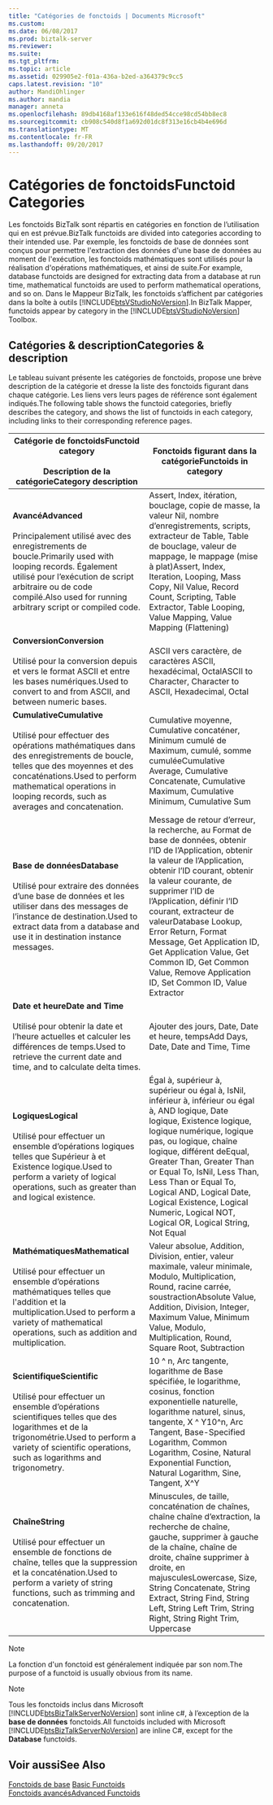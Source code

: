 ```yaml
---
title: "Catégories de fonctoids | Documents Microsoft"
ms.custom: 
ms.date: 06/08/2017
ms.prod: biztalk-server
ms.reviewer: 
ms.suite: 
ms.tgt_pltfrm: 
ms.topic: article
ms.assetid: 029905e2-f01a-436a-b2ed-a364379c9cc5
caps.latest.revision: "10"
author: MandiOhlinger
ms.author: mandia
manager: anneta
ms.openlocfilehash: 89db4168af133e616f48ded54cce98cd54bb8ec8
ms.sourcegitcommit: cb908c540d8f1a692d01dc8f313e16cb4b4e696d
ms.translationtype: MT
ms.contentlocale: fr-FR
ms.lasthandoff: 09/20/2017
---
```

# <a name="functoid-categories"></a><span data-ttu-id="8bca1-102">Catégories de fonctoids</span><span class="sxs-lookup"><span data-stu-id="8bca1-102">Functoid Categories</span></span>
<span data-ttu-id="8bca1-103">Les fonctoids BizTalk sont répartis en catégories en fonction de l’utilisation qui en est prévue.</span><span class="sxs-lookup"><span data-stu-id="8bca1-103">BizTalk functoids are divided into categories according to their intended use.</span></span> <span data-ttu-id="8bca1-104">Par exemple, les fonctoids de base de données sont conçus pour permettre l'extraction des données d'une base de données au moment de l'exécution, les fonctoids mathématiques sont utilisés pour la réalisation d'opérations mathématiques, et ainsi de suite.</span><span class="sxs-lookup"><span data-stu-id="8bca1-104">For example, database functoids are designed for extracting data from a database at run time, mathematical functoids are used to perform mathematical operations, and so on.</span></span> <span data-ttu-id="8bca1-105">Dans le Mappeur BizTalk, les fonctoids s’affichent par catégories dans la boîte à outils [!INCLUDE[btsVStudioNoVersion](../includes/btsvstudionoversion-md.md)].</span><span class="sxs-lookup"><span data-stu-id="8bca1-105">In BizTalk Mapper, functoids appear by category in the [!INCLUDE[btsVStudioNoVersion](../includes/btsvstudionoversion-md.md)] Toolbox.</span></span> 

## <a name="categories--description"></a><span data-ttu-id="8bca1-106">Catégories & description</span><span class="sxs-lookup"><span data-stu-id="8bca1-106">Categories & description</span></span>
<span data-ttu-id="8bca1-107">Le tableau suivant présente les catégories de fonctoids, propose une brève description de la catégorie et dresse la liste des fonctoids figurant dans chaque catégorie. Les liens vers leurs pages de référence sont également indiqués.</span><span class="sxs-lookup"><span data-stu-id="8bca1-107">The following table shows the functoid categories, briefly describes the category, and shows the list of functoids in each category, including links to their corresponding reference pages.</span></span>  
  
|<span data-ttu-id="8bca1-108">Catégorie de fonctoids</span><span class="sxs-lookup"><span data-stu-id="8bca1-108">Functoid category</span></span> <br/><br/> <span data-ttu-id="8bca1-109">Description de la catégorie</span><span class="sxs-lookup"><span data-stu-id="8bca1-109">Category description</span></span>|<span data-ttu-id="8bca1-110">Fonctoids figurant dans la catégorie</span><span class="sxs-lookup"><span data-stu-id="8bca1-110">Functoids in category</span></span>|  
|---|---|  
|<span data-ttu-id="8bca1-111">**Avancé**</span><span class="sxs-lookup"><span data-stu-id="8bca1-111">**Advanced**</span></span> <br /><br /> <span data-ttu-id="8bca1-112">Principalement utilisé avec des enregistrements de boucle.</span><span class="sxs-lookup"><span data-stu-id="8bca1-112">Primarily used with looping records.</span></span> <span data-ttu-id="8bca1-113">Également utilisé pour l’exécution de script arbitraire ou de code compilé.</span><span class="sxs-lookup"><span data-stu-id="8bca1-113">Also used for running arbitrary script or compiled code.</span></span>|<span data-ttu-id="8bca1-114">Assert, Index, itération, bouclage, copie de masse, la valeur Nil, nombre d’enregistrements, scripts, extracteur de Table, Table de bouclage, valeur de mappage, le mappage (mise à plat)</span><span class="sxs-lookup"><span data-stu-id="8bca1-114">Assert, Index, Iteration, Looping, Mass Copy, Nil Value, Record Count, Scripting, Table Extractor, Table Looping, Value Mapping, Value Mapping (Flattening)</span></span>|  
|<span data-ttu-id="8bca1-115">**Conversion**</span><span class="sxs-lookup"><span data-stu-id="8bca1-115">**Conversion**</span></span> <br /><br /> <span data-ttu-id="8bca1-116">Utilisé pour la conversion depuis et vers le format ASCII et entre les bases numériques.</span><span class="sxs-lookup"><span data-stu-id="8bca1-116">Used to convert to and from ASCII, and between numeric bases.</span></span>|<span data-ttu-id="8bca1-117">ASCII vers caractère, de caractères ASCII, hexadécimal, Octal</span><span class="sxs-lookup"><span data-stu-id="8bca1-117">ASCII to Character, Character to ASCII, Hexadecimal, Octal</span></span>|  
|<span data-ttu-id="8bca1-118">**Cumulative**</span><span class="sxs-lookup"><span data-stu-id="8bca1-118">**Cumulative**</span></span> <br /><br /> <span data-ttu-id="8bca1-119">Utilisé pour effectuer des opérations mathématiques dans des enregistrements de boucle, telles que des moyennes et des concaténations.</span><span class="sxs-lookup"><span data-stu-id="8bca1-119">Used to perform mathematical operations in looping records, such as averages and concatenation.</span></span>|<span data-ttu-id="8bca1-120">Cumulative moyenne, Cumulative concaténer, Minimum cumulé de Maximum, cumulé, somme cumulée</span><span class="sxs-lookup"><span data-stu-id="8bca1-120">Cumulative Average, Cumulative Concatenate,  Cumulative Maximum, Cumulative Minimum, Cumulative Sum</span></span>|  
|<span data-ttu-id="8bca1-121">**Base de données**</span><span class="sxs-lookup"><span data-stu-id="8bca1-121">**Database**</span></span> <br /><br /> <span data-ttu-id="8bca1-122">Utilisé pour extraire des données d’une base de données et les utiliser dans des messages de l’instance de destination.</span><span class="sxs-lookup"><span data-stu-id="8bca1-122">Used to extract data from a database and use it in destination instance messages.</span></span>|<span data-ttu-id="8bca1-123">Message de retour d’erreur, la recherche, au Format de base de données, obtenir l’ID de l’Application, obtenir la valeur de l’Application, obtenir l’ID courant, obtenir la valeur courante, de supprimer l’ID de l’Application, définir l’ID courant, extracteur de valeur</span><span class="sxs-lookup"><span data-stu-id="8bca1-123">Database Lookup, Error Return, Format Message, Get Application ID, Get Application Value, Get Common ID, Get Common Value, Remove Application ID, Set Common ID, Value Extractor</span></span>|  
|<span data-ttu-id="8bca1-124">**Date et heure**</span><span class="sxs-lookup"><span data-stu-id="8bca1-124">**Date and Time**</span></span> <br /><br /> <span data-ttu-id="8bca1-125">Utilisé pour obtenir la date et l’heure actuelles et calculer les différences de temps.</span><span class="sxs-lookup"><span data-stu-id="8bca1-125">Used to retrieve the current date and time, and to calculate delta times.</span></span>|<span data-ttu-id="8bca1-126">Ajouter des jours, Date, Date et heure, temps</span><span class="sxs-lookup"><span data-stu-id="8bca1-126">Add Days, Date, Date and Time, Time</span></span>|  
|<span data-ttu-id="8bca1-127">**Logiques**</span><span class="sxs-lookup"><span data-stu-id="8bca1-127">**Logical**</span></span> <br /><br /> <span data-ttu-id="8bca1-128">Utilisé pour effectuer un ensemble d’opérations logiques telles que Supérieur à et Existence logique.</span><span class="sxs-lookup"><span data-stu-id="8bca1-128">Used to perform a variety of logical operations, such as greater than and logical existence.</span></span>|<span data-ttu-id="8bca1-129">Égal à, supérieur à, supérieur ou égal à, IsNil, inférieur à, inférieur ou égal à, AND logique, Date logique, Existence logique, logique numérique, logique pas, ou logique, chaîne logique, différent de</span><span class="sxs-lookup"><span data-stu-id="8bca1-129">Equal, Greater Than, Greater Than or Equal To, IsNil, Less Than, Less Than or Equal To, Logical AND, Logical Date, Logical Existence, Logical Numeric, Logical NOT, Logical OR, Logical String, Not Equal</span></span>|  
|<span data-ttu-id="8bca1-130">**Mathématiques**</span><span class="sxs-lookup"><span data-stu-id="8bca1-130">**Mathematical**</span></span> <br /><br /> <span data-ttu-id="8bca1-131">Utilisé pour effectuer un ensemble d’opérations mathématiques telles que l'addition et la multiplication.</span><span class="sxs-lookup"><span data-stu-id="8bca1-131">Used to perform a variety of mathematical operations, such as addition and multiplication.</span></span>|<span data-ttu-id="8bca1-132">Valeur absolue, Addition, Division, entier, valeur maximale, valeur minimale, Modulo, Multiplication, Round, racine carrée, soustraction</span><span class="sxs-lookup"><span data-stu-id="8bca1-132">Absolute Value, Addition, Division, Integer, Maximum Value, Minimum Value, Modulo, Multiplication, Round, Square Root, Subtraction</span></span>|  
|<span data-ttu-id="8bca1-133">**Scientifique**</span><span class="sxs-lookup"><span data-stu-id="8bca1-133">**Scientific**</span></span> <br /><br /> <span data-ttu-id="8bca1-134">Utilisé pour effectuer un ensemble d’opérations scientifiques telles que des logarithmes et de la trigonométrie.</span><span class="sxs-lookup"><span data-stu-id="8bca1-134">Used to perform a variety of scientific operations, such as logarithms and trigonometry.</span></span>|<span data-ttu-id="8bca1-135">10 ^ n, Arc tangente, logarithme de Base spécifiée, le logarithme, cosinus, fonction exponentielle naturelle, logarithme naturel, sinus, tangente, X ^ Y</span><span class="sxs-lookup"><span data-stu-id="8bca1-135">10^n, Arc Tangent, Base-Specified Logarithm, Common Logarithm, Cosine, Natural Exponential Function, Natural Logarithm, Sine, Tangent, X^Y</span></span>|  
|<span data-ttu-id="8bca1-136">**Chaîne**</span><span class="sxs-lookup"><span data-stu-id="8bca1-136">**String**</span></span> <br /><br /> <span data-ttu-id="8bca1-137">Utilisé pour effectuer un ensemble de fonctions de chaîne, telles que la suppression et la concaténation.</span><span class="sxs-lookup"><span data-stu-id="8bca1-137">Used to perform a variety of string functions, such as trimming and concatenation.</span></span>|<span data-ttu-id="8bca1-138">Minuscules, de taille, concaténation de chaînes, chaîne chaîne d’extraction, la recherche de chaîne, gauche, supprimer à gauche de la chaîne, chaîne de droite, chaîne supprimer à droite, en majuscules</span><span class="sxs-lookup"><span data-stu-id="8bca1-138">Lowercase, Size, String Concatenate, String Extract, String Find, String Left, String Left Trim, String Right, String Right Trim, Uppercase</span></span>|  
  
> [!NOTE]
>  <span data-ttu-id="8bca1-139">La fonction d'un fonctoid est généralement indiquée par son nom.</span><span class="sxs-lookup"><span data-stu-id="8bca1-139">The purpose of a functoid is usually obvious from its name.</span></span>  
  
> [!NOTE]
>  <span data-ttu-id="8bca1-140">Tous les fonctoids inclus dans Microsoft [!INCLUDE[btsBizTalkServerNoVersion](../includes/btsbiztalkservernoversion-md.md)] sont inline c#, à l’exception de la **base de données** fonctoids.</span><span class="sxs-lookup"><span data-stu-id="8bca1-140">All functoids included with Microsoft [!INCLUDE[btsBizTalkServerNoVersion](../includes/btsbiztalkservernoversion-md.md)] are inline C#, except for the **Database** functoids.</span></span>  
  
## <a name="see-also"></a><span data-ttu-id="8bca1-141">Voir aussi</span><span class="sxs-lookup"><span data-stu-id="8bca1-141">See Also</span></span>  
 <span data-ttu-id="8bca1-142">[Fonctoids de base](../core/basic-functoids.md) </span><span class="sxs-lookup"><span data-stu-id="8bca1-142">[Basic Functoids](../core/basic-functoids.md) </span></span>  
 [<span data-ttu-id="8bca1-143">Fonctoids avancés</span><span class="sxs-lookup"><span data-stu-id="8bca1-143">Advanced Functoids</span></span>](../core/advanced-functoids.md)